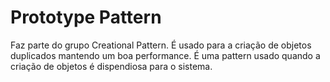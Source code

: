 # Prototype Pattern

Faz parte do grupo Creational Pattern. É usado para a criação de objetos duplicados mantendo um boa performance. É uma pattern usado quando a criação de objetos é dispendiosa para o sistema.